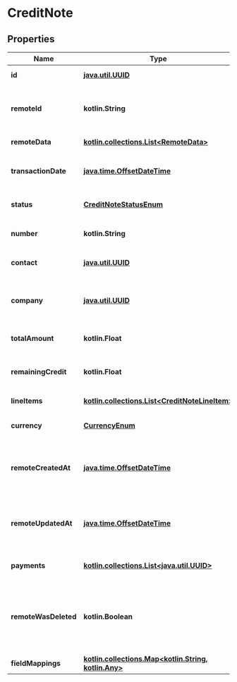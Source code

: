 
# CreditNote

## Properties
Name | Type | Description | Notes
------------ | ------------- | ------------- | -------------
**id** | [**java.util.UUID**](java.util.UUID.md) |  |  [optional] [readonly]
**remoteId** | **kotlin.String** | The third-party API ID of the matching object. |  [optional]
**remoteData** | [**kotlin.collections.List&lt;RemoteData&gt;**](RemoteData.md) |  |  [optional] [readonly]
**transactionDate** | [**java.time.OffsetDateTime**](java.time.OffsetDateTime.md) | The credit note&#39;s transaction date. |  [optional]
**status** | [**CreditNoteStatusEnum**](CreditNoteStatusEnum.md) | The credit note&#39;s status. |  [optional]
**number** | **kotlin.String** | The credit note&#39;s number. |  [optional]
**contact** | [**java.util.UUID**](java.util.UUID.md) | The credit note&#39;s contact. |  [optional]
**company** | [**java.util.UUID**](java.util.UUID.md) | The company the credit note belongs to. |  [optional]
**totalAmount** | **kotlin.Float** | The credit note&#39;s total amount. |  [optional]
**remainingCredit** | **kotlin.Float** | The credit note&#39;s remaining credit. |  [optional]
**lineItems** | [**kotlin.collections.List&lt;CreditNoteLineItem&gt;**](CreditNoteLineItem.md) |  |  [optional] [readonly]
**currency** | [**CurrencyEnum**](CurrencyEnum.md) | The credit note&#39;s currency. |  [optional]
**remoteCreatedAt** | [**java.time.OffsetDateTime**](java.time.OffsetDateTime.md) | When the third party&#39;s credit note was created. |  [optional]
**remoteUpdatedAt** | [**java.time.OffsetDateTime**](java.time.OffsetDateTime.md) | When the third party&#39;s credit note was updated. |  [optional]
**payments** | [**kotlin.collections.List&lt;java.util.UUID&gt;**](java.util.UUID.md) | Array of &#x60;Payment&#x60; object IDs |  [optional]
**remoteWasDeleted** | **kotlin.Boolean** | Indicates whether or not this object has been deleted by third party webhooks. |  [optional] [readonly]
**fieldMappings** | [**kotlin.collections.Map&lt;kotlin.String, kotlin.Any&gt;**](kotlin.Any.md) |  |  [optional] [readonly]



